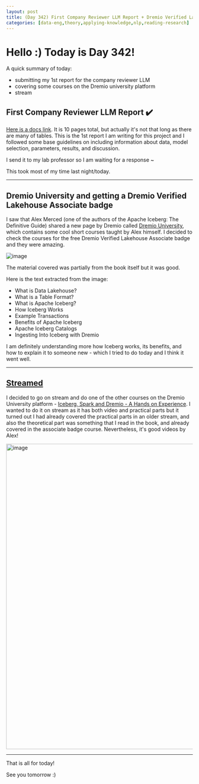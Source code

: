 ```yaml
---
layout: post
title: (Day 342) First Company Reviewer LLM Report + Dremio Verified Lakehouse Associate
categories: [data-eng,theory,applying-knowledge,nlp,reading-research]
---
```


# Hello :) Today is Day 342!
A quick summary of today:
* submitting my 1st report for the company reviewer LLM
* covering some courses on the Dremio university platform
* stream

## First Company Reviewer LLM Report ✔️

[Here is a docs link](https://docs.google.com/document/d/1Feu4Zg076_PPLCh-9EiEb0-NEIRYVOa822LF5CyhLe8/edit?usp=sharing). It is 10 pages total, but actually it's not that long as there are many of tables. This is the 1st report I am writing for this project and I followed some base guidelines on including information about data, model selection, parameters, results, and discussion. 

I send it to my lab professor so I am waiting for a response ~ 

This took most of my time last night/today.

---

## Dremio University and getting a Dremio Verified Lakehouse Associate badge

I saw that Alex Merced (one of the authors of the Apache Iceberg: The Definitive Guide) shared a new page by Dremio called [Dremio University](https://university.dremio.com/courses), which contains some cool short courses taught by Alex himself. I decided to check the courses for the free Dremio Verified Lakehouse Associate badge and they were amazing.

![image](https://github.com/user-attachments/assets/8cc2e6c8-4b52-4313-886e-c255c91473fe)

The material covered was partially from the book itself but it was good. 

Here is the text extracted from the image:

- What is Data Lakehouse?  
- What is a Table Format?  
- What is Apache Iceberg?  
- How Iceberg Works  
- Example Transactions  
- Benefits of Apache Iceberg  
- Apache Iceberg Catalogs  
- Ingesting Into Iceberg with Dremio  

I am definitely understanding more how Iceberg works, its benefits, and how to explain it to someone new - which I tried to do today and I think it went well.

---

## [Streamed](https://www.youtube.com/watch?v=7pBGkl6VDx4)

I decided to go on stream and do one of the other courses on the Dremio University platform - [Iceberg, Spark and Dremio - A Hands on Experience](https://university.dremio.com/course/am-hands-on-with-apache-iceberg). I wanted to do it on stream as it has both video and practical parts but it turned out I had already covered the practical parts in an older stream, and also the theoretical part was something that I read in the book, and already covered in the associate badge course. Nevertheless, it's good videos by Alex!

<img width="822" alt="image" src="https://github.com/user-attachments/assets/7a407473-28f4-4876-8734-9dea6f396093">

---

That is all for today!

See you tomorrow :)
